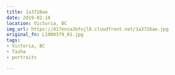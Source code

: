 ```yaml
---
title: 1a3726ae
date: 2019-02-16
location: Victoria, BC
img_url: https://d17enza3bfujl8.cloudfront.net/1a3726ae.jpg
original_fn: L1000379_01.jpg
tags:
- Victoria, BC
- Tasha
- portraits

---
```

